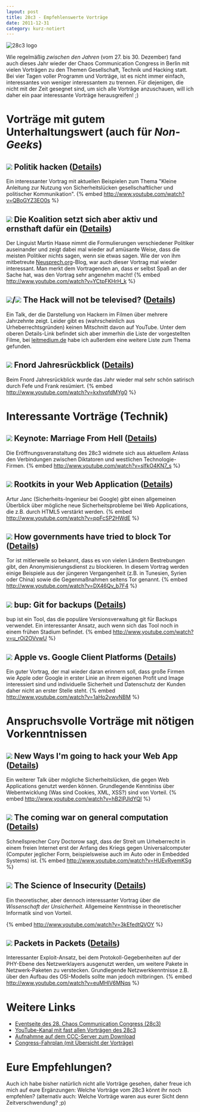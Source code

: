 ```yaml
---
layout: post
title: 28c3 - Empfehlenswerte Vorträge
date: 2011-12-31
category: kurz-notiert
---
```

<img src="{{site.url}}/images/blog/rocket_icon.png" alt="28c3 logo"  class ="lefticon" />

Wie regelmäßig *zwischen den Jahren* (vom 27. bis 30. Dezember) fand auch dieses Jahr wieder der Chaos Communication Congress in Berlin mit vielen Vorträgen zu den Themen Gesellschaft, Technik und Hacking statt. Bei vier Tagen voller Programm und Vorträge, ist es nicht immer einfach, interessantes von weniger interessantem zu trennen. Für diejenigen, die nicht mit der Zeit gesegnet sind, um sich alle Vorträge anzuschauen, will ich daher ein paar interessante Vorträge herausgreifen! ;)
<!--more-->

Vorträge mit gutem Unterhaltungswert (auch für *Non-Geeks*)
===========================================================

![]({{site.url}}/images/icons/flags/de.png) Politik hacken (<a href="http://events.ccc.de/congress/2011/Fahrplan/events/4804.en.html" class="info">Details</a>)
-------------------------------------
Ein interessanter Vortrag mit aktuellen Beispielen zum Thema "Kleine Anleitung zur Nutzung von Sicherheitslücken gesellschaftlicher und politischer Kommunikation".
{% embed http://www.youtube.com/watch?v=QBoGYZ3EO0s %}

![]({{site.url}}/images/icons/flags/de.png) Die Koalition setzt sich aber aktiv und ernsthaft dafür ein (<a href="http://events.ccc.de/congress/2011/Fahrplan/events/4675.en.html" class="info">Details</a>)
-------------------------------------
Der Linguist Martin Haase nimmt die Formulierungen verschiedener Politiker auseinander und zeigt dabei mal wieder auf amüsante Weise, dass die meisten Politiker nichts sagen, wenn sie etwas sagen. Wie der von ihm mitbetreute [Neusprech.org](http://www.neusprech.org)-Blog, war auch dieser Vortrag mal wieder interessant. Man merkt dem Vortragenden an, dass er selbst Spaß an der Sache hat, was den Vortrag sehr angenehm macht!
{% embed http://www.youtube.com/watch?v=YCtpFKHrH_k %}

![]({{site.url}}/images/icons/flags/de.png)/![]({{site.url}}/images/icons/flags/en.png) The Hack will not be televised? (<a href="http://events.ccc.de/congress/2011/Fahrplan/events/4866.en.html" class="info">Details</a>)
-------------------------------------
Ein Talk, der die Darstellung von Hackern im Filmen über mehrere Jahrzehnte zeigt. Leider gibt es (wahrscheinlich aus Urheberrechtsgründen) keinen Mitschnitt davon auf YouTube. Unter dem oberen Details-Link befindet sich aber immerhin die Liste der vorgestellten Filme, bei [leitmedium.de](http://www.leitmedium.de/2011/12/28/the-hack-will-not-be-televised-talk-at-28c3/) habe ich außerdem eine weitere Liste zum Thema gefunden.

![]({{site.url}}/images/icons/flags/de.png) Fnord Jahresrückblick (<a href="http://events.ccc.de/congress/2011/Fahrplan/events/4866.en.html" class="info">Details</a>)
-------------------------------------
Beim  Fnord Jahresrückblick wurde das Jahr wieder mal sehr schön satirisch durch Fefe und Frank resümiert.
{% embed http://www.youtube.com/watch?v=kxhvqfdMYg0 %}

Interessante Vorträge (Technik)
===============================

![]({{site.url}}/images/icons/flags/en.png) Keynote: Marriage From Hell (<a href="http://events.ccc.de/congress/2011/Fahrplan/events/4897.en.html" class="info">Details</a>)
-------------------------------------
Die Eröffnungsveranstaltung des 28c3 widmete sich aus aktuellem Anlass den Verbindungen zwischen Diktatoren und westlichen Technologie-Firmen. 
{% embed http://www.youtube.com/watch?v=slfkO4KN7_s %}

![]({{site.url}}/images/icons/flags/en.png) Rootkits in your Web Application (<a href="http://events.ccc.de/congress/2011/Fahrplan/events/4811.en.html" class="info">Details</a>)
-------------------------------------
Artur Janc (Sicherheits-Ingenieur bei Google) gibt einen allgemeinen Überblick über mögliche neue Sicherheitsprobleme bei Web Applications, die z.B. durch HTML5 verstärkt werden.
{% embed http://www.youtube.com/watch?v=ppFcSP2HWdE %}

![]({{site.url}}/images/icons/flags/en.png) How governments have tried to block Tor (<a href="http://events.ccc.de/congress/2011/Fahrplan/events/4800.en.html" class="info">Details</a>)
---------------------------------------
Tor ist mitlerweile so bekannt, dass es von vielen Ländern Bestrebungen gibt, den Anonymisierungsdienst zu blockieren. In diesem Vortrag werden einige Beispiele aus der jüngeren Vergangenheit (z.B. in Tunesien, Syrien oder China) sowie die Gegenmaßnahmen seitens Tor genannt.
{% embed http://www.youtube.com/watch?v=DX46Qv_b7F4 %}

![]({{site.url}}/images/icons/flags/en.png) bup: Git for backups (<a href="http://events.ccc.de/congress/2011/Fahrplan/events/4587.en.html" class="info">Details</a>)
---------------------------------------
bup ist ein Tool, das die populäre Versionsverwaltung git für Backups verwendet. Ein interessanter Ansatz, auch wenn sich das Tool noch in einem frühen Stadium befindet.
{% embed http://www.youtube.com/watch?v=u_rOi2OVvwU %}

![]({{site.url}}/images/icons/flags/en.png) Apple vs. Google Client Platforms (<a href="http://events.ccc.de/congress/2011/Fahrplan/events/4676.en.html" class="info">Details</a>)
---------------------------------------
Ein guter Vortrag, der mal wieder daran erinnern soll, dass große Firmen wie Apple oder Google in erster Linie an ihrem eigenen Profit und Image interessiert sind und individuelle Sicherheit und Datenschutz der Kunden daher nicht an erster Stelle steht.
{% embed http://www.youtube.com/watch?v=1aHo2vwvNBM %}

Anspruchsvolle Vorträge mit nötigen Vorkenntnissen
==================================================

![]({{site.url}}/images/icons/flags/en.png) New Ways I'm going to hack your Web App (<a href="http://events.ccc.de/congress/2011/Fahrplan/events/4761.en.html" class="info">Details</a>)
-------------------------------------
Ein weiterer Talk über mögliche Sicherheitslücken, die gegen Web Applications genutzt werden können. Grundlegende Kenntiniss über Webentwicklung (Was sind Cookies, XML, XSS?) sind von Vorteil.
{% embed http://www.youtube.com/watch?v=hB2lPJldYQI %}

![]({{site.url}}/images/icons/flags/en.png) The coming war on general computation (<a href="http://events.ccc.de/congress/2011/Fahrplan/events/4848.en.html" class="info">Details</a>) 
-------------------------------------
Schnellsprecher Cory Doctorow sagt, dass der Streit um Urheberrecht in einem freien Internet erst der Anfang des Kriegs gegen Universalcomputer (Computer jeglicher Form, beispielsweise auch im Auto oder in Embedded Systems) ist.
{% embed http://www.youtube.com/watch?v=HUEvRyemKSg %}

![]({{site.url}}/images/icons/flags/en.png) The Science of Insecurity (<a href="http://events.ccc.de/congress/2011/Fahrplan/events/4763.en.html" class="info">Details</a>)
-------------------------------------
Ein theoretischer, aber dennoch interessanter Vortrag über die *Wissenschaft der Unsicherheit*. Allgemeine Kenntnisse in theoretischer Informatik sind von Vorteil.

{% embed http://www.youtube.com/watch?v=3kEfedtQVOY %}

![]({{site.url}}/images/icons/flags/en.png) Packets in Packets (<a href="http://events.ccc.de/congress/2011/Fahrplan/events/4766.en.html" class="info">Details</a>)
-------------------------------------
Interessanter Exploit-Ansatz, bei dem Protokoll-Gegebenheiten auf der PHY-Ebene des Netzwerklayers ausgenutzt werden, um weitere Pakete in Netzwerk-Paketen zu verstecken. Grundlegende Netzwerkkenntnisse z.B. über den Aufbau des OSI-Modells sollte man jedoch mitbringen.
{% embed http://www.youtube.com/watch?v=euMHlV6MNqs %}

Weitere Links
=============
* [Eventseite des 28. Chaos Communication Congress (28c3)](http://events.ccc.de/congress/2011/wiki/Main_Page)
* [YouTube-Kanal mit fast allen Vorträgen des 28c3](http://www.youtube.com/user/28c3)
* [Aufnahmne auf dem CCC-Server zum Download](http://ftp.ccc.de/congress/2011/)
* [Congress-Fahrplan (mit Übersicht der Vorträge)](http://events.ccc.de/congress/2011/Fahrplan/)

Eure Empfehlungen?
==================
Auch ich habe bisher natürlich nicht alle Vorträge gesehen, daher freue ich mich auf eure Ergänzungen: Welche Vorträge vom 28c3 könnt ihr noch empfehlen? (alternativ auch: Welche Vorträge waren aus eurer Sicht denn Zeitverschwendung? ;p)
